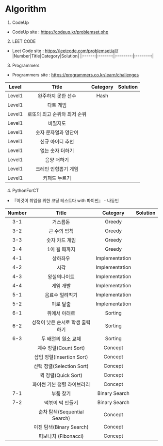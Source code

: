 # Algorithm


1. CodeUp  
- CodeUp site : https://codeup.kr/problemset.php


2. LEET CODE   
- Leet Code site : https://leetcode.com/problemset/all/    
|Number|Title|Category|Solution|
|:------:|:-------:|:--------:|:--------:|


3. Programmers   
- Programmers site : https://programmers.co.kr/learn/challenges  


|Level|Title|Category|Solution|
|:------:|:-------:|:--------:|:--------:|
|Level1|완주하지 못한 선수|Hash||
|Level1|다트 게임|||
|Level1|로또의 최고 순위와 최저 순위|||
|Level1|비밀지도|||
|Level1|숫자 문자열과 영단어|||
|Level1|신규 아이디 추천|||
|Level1|없는 숫자 더하기|||
|Level1|음양 더하기|||
|Level1|크레인 인형뽑기 게임|||
|Level1|키패드 누르기|||





4. PythonForCT
- 『이것이 취업을 위한 코딩 테스트다 with 파이썬』 - 나동빈  


|Number|Title|Category|Solution|
|:------:|:-------:|:--------:|:--------:|
|3-1|거스름돈|Greedy||
|3-2|큰 수의 법칙|Greedy||
|3-3|숫자 카드 게임|Greedy||
|3-4|1이 될 때까지|Greedy||
|4-1|상하좌우|Implementation||
|4-2|시각|Implementation||
|4-3|왕실의나이트|Implementation||
|4-4|게임 개발|Implementation||
|5-1|음료수 얼려먹기|Implementation||
|5-2|미로 탈출|Implementation||
|6-1|위에서 아래로|Sorting||
|6-2|성적이 낮은 순서로 학생 출력하기|Sorting||
|6-3|두 배열의 원소 교체|Sorting||
||계수 정렬(Count Sort)|Concept||
||삽입 정렬(Insertion Sort)|Concept||
||선택 정렬(Selection Sort)|Concept||
||퀵 정렬(Quick Sort)|Concept||
||파이썬 기본 정렬 라이브러리|Concept|| 
|7-1|부품 찾기|Binary Search||
|7-2|떡볶이 떡 만들기|Binary Search||
||순차 탐색(Sequential Search)|Concept||
||이진 탐색(Binary Search)|Concept||
||피보나치 (Fibonacci)|Concept||